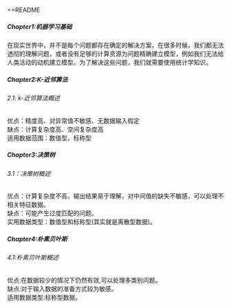 ==README

#####  Chapter1:机器学习基础

在现实世界中，并不是每个问题都存在确定的解决方案，在很多时候，我们都无法透彻的理解问题，或者没有足够的计算资源为问题精确建立模型，例如我们无法给人类活动的动机建立模型。为了解决这些问题，我们就需要使用统计学知识。<br>

#####  Chapter2:K-近邻算法

###### 2.1: k-近邻算法概述

优点：精度高、对异常值不敏感、无数据输入假定<br>
缺点：计算复杂度高、空间复杂度高<br>
适用数据范围：数值型，标称型<br>

##### Chapter3:决策树

###### 3.1：决策树概述

优点：计算复杂度不高，输出结果易于理解，对中间值的缺失不敏感，可以处理不相关特征数据。<br>
缺点：可能产生过度匹配的问题。<br>
实用数据类型：数值型和标称型(其实就是离散型数据)。<br>

##### Chapter4:朴素贝叶斯

###### 4.1:朴素贝叶斯概述

优点:在数据较少的情况下仍然有效,可以处理多类别问题。<br>
缺点:对于输入数据的准备方式较为敏感。<br>
适用数据类型:标称型数据。<br>



